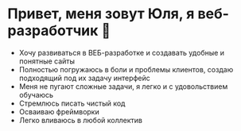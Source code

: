 # Привет, меня зовут Юля, я веб-разработчик 👋 #

* Хочу развиваться в ВЕБ-разработке и создавать удобные и понятные сайты
* Полностью погружаюсь в боли и проблемы клиентов, создаю подходящий под их задачу интерфейс
* Меня не пугают сложные задачи, я легко и с удовольствием обучаюсь
* Стремлюсь писать чистый код
* Осваиваю фреймворки
* Легко вливаюсь в любой коллектив
